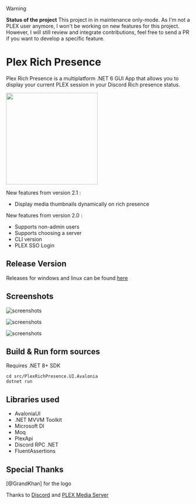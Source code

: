 > [!WARNING]  
>  **Status of the project**
> This project in in maintenance only-mode. As I'm not a PLEX user anymore, I won't be working on new features for this project.
> However, I will still review and integrate contributions, feel free to send a PR if you want to develop a specific feature.

# Plex Rich Presence

Plex Rich Presence is a multiplatform .NET 6 GUI App that allows you to display your current PLEX session in your Discord Rich presence status.

<img src="https://github.com/Ombrelin/plex-rich-presence/blob/master/src/PlexRichPresence.UI.Avalonia/Assets/plex-rich-presence.png?raw=true" width="250" height="250">

New features from version 2.1 :

- Display media thumbnails dynamically on rich presence

New features from version 2.0 : 

- Supports non-admin users
- Supports choosing a server
- CLI version
- PLEX SSO Login

## Release Version

Releases for windows and linux can be found [here](https://github.com/Ombrelin/plex-rich-presence/releases/latest)

## Screenshots

![screenshots](https://raw.githubusercontent.com/Ombrelin/plex-rich-presence/master/screenshots/login.png)

![screenshots](https://raw.githubusercontent.com/Ombrelin/plex-rich-presence/master/screenshots/server.png)

![screenshots](https://raw.githubusercontent.com/Ombrelin/plex-rich-presence/master/screenshots/activity.png)

## Build & Run form sources

Requires .NET 8+ SDK

```
cd src/PlexRichPresence.UI.Avalonia
dotnet run
```

## Libraries used

- AvaloniaUI
- .NET MVVM Toolkit
- Microsoft DI
- Moq
- PlexApi
- Discord RPC .NET
- FluentAssertions

## Special Thanks

[@GrandKhan] for the logo

Thanks to [Discord](https://discord.com/) and [PLEX Media Server](https://plex.tv)
